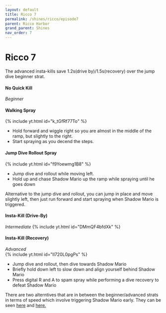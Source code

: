 ```yaml
---
layout: default
title: Ricco 7
permalink: /shines/ricco/episode7
parent: Ricco Harbor
grand_parent: Shines
nav_order: 7
---
```

# Ricco 7
The advanced insta-kills save 1.2s(drive by)/1.5s(recovery) over the jump dive beginner strat.
#### No Quick Kill  
*Beginner*  
#### Walking Spray
{% include yt.html id="k_tGfRf77To" %}  
- Hold forward and wiggle right so you are almost in the middle of the ramp, but slightly to the right.
- Start spraying as you decend the steps.  

#### Jump Dive Rollout Spray
{% include yt.html id="f9Yoewmg1B8" %}  
- Jump dive and rollout while moving left.
- Hold up and chase Shadow Mario up the ramp while spraying until he goes down  

Alternative to the jump dive and rollout, you can jump in place and move slightly left, then just run forward and start spraying when Shadow Mario is triggered.
#### Insta-Kill (Drive-By)  
*Intermediate*
{% include yt.html id="DMmQF4bfdXk" %}

#### Insta-Kill (Recovery)
*Advanced*  
{% include yt.html id="lI720L0pgPs" %}
- Jump dive and rollout, then dive towards Shadow Mario
- Briefly hold down left to slow down and align yourself behind Shadow Mario
- Press digital R and A to spam spray while performing a dive recovery to defeat Shadow Mario

There are two alterntives that are in between the beginner/advanced strats in terms of speed which involve triggering Shadow Mario early. They can be seen [here](https://youtu.be/a1XOO8sZNYE) and [here.](https://youtu.be/9Mg_6zbqw68)
